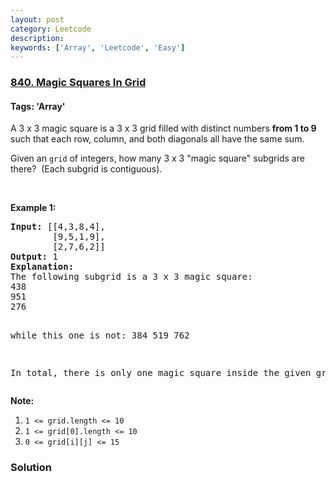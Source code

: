 ```yaml
---
layout: post
category: Leetcode
description: 
keywords: ['Array', 'Leetcode', 'Easy']
---
```

### [840. Magic Squares In Grid](https://leetcode.com/problems/magic-squares-in-grid)

#### Tags: 'Array'

<div class="content__u3I1 question-content__JfgR"><div><p>A 3 x 3 magic square is a 3 x 3 grid filled with distinct numbers <strong>from 1 to 9</strong> such that each row, column, and both diagonals all have the same sum.</p>
<p>Given an <code>grid</code> of integers, how many 3 x 3 "magic square" subgrids are there?  (Each subgrid is contiguous).</p>
<p> </p>
<p><strong>Example 1:</strong></p>
<pre><strong>Input: </strong>[[4,3,8,4],
        [9,5,1,9],
        [2,7,6,2]]
<strong>Output: </strong>1
<strong>Explanation: </strong>
The following subgrid is a 3 x 3 magic square:
438
951
276

while this one is not:
384
519
762

In total, there is only one magic square inside the given grid.
</pre>
<p><strong>Note:</strong></p>
<ol>
<li><code>1 &lt;= grid.length &lt;= 10</code></li>
<li><code>1 &lt;= grid[0].length &lt;= 10</code></li>
<li><code>0 &lt;= grid[i][j] &lt;= 15</code></li>
</ol>
</div></div>

### Solution
